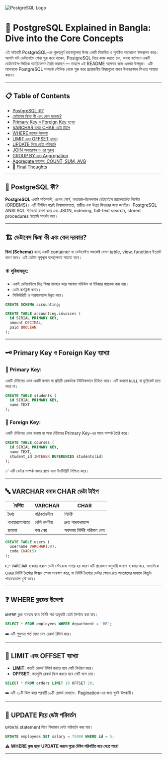 <!-- ![PostgreSQL Logo](https://cdn.worldvectorlogo.com/logos/postgresql.svg) -->
![PostgreSQL Logo](https://i.ibb.co/21qfSFSj/postgresql.png)

# 🐘 PostgreSQL Explained in Bangla: Dive into the Core Concepts

এই গাইডটি PostgreSQL-এর গুরুত্বপূর্ণ ধারণাগুলোর উপর একটি বিস্তারিত ও সুগঠিত আলোচনা উপস্থাপন করে। আপনি যদি ডেটাবেইস শেখা শুরু করে থাকেন, PostgreSQL নিয়ে কাজ করতে চান, অথবা বর্তমানে একটি ডেটাবেইস-ভিত্তিক অ্যাপ্লিকেশন তৈরি করছেন — তাহলে এই README আপনার জন্য একদম উপযুক্ত। এটি আপনাকে PostgreSQL সম্পর্কে মৌলিক থেকে শুরু করে প্রয়োজনীয় বিষয়গুলো বাস্তব উদাহরণসহ শিখতে সাহায্য করবে।

---

## 📋 Table of Contents

* [PostgreSQL কী?](#-postgresql-কি)
* [ডেটাবেস স্কিমা কী এবং কেন দরকার?](#-ডেটাবেস-স্কিমা-কি-এবং-কেন-দরকার)
* [Primary Key ও Foreign Key ব্যাখ্যা](#-primary-key-ও-foreign-key-ব্যাখ্যা)
* [VARCHAR বনাম CHAR ডেটা টাইপ](#-varchar-বনাম-char-ডেটা-টাইপ)
* [WHERE ক্লজের উদ্দেশ্য](#-where-ক্লজের-উদ্দেশ্য)
* [LIMIT এবং OFFSET ব্যাখ্যা](#-limit-এবং-offset-ব্যাখ্যা)
* [UPDATE দিয়ে ডেটা পরিবর্তন](#-update-দিয়ে-ডেটা-পরিবর্তন)
* [JOIN অপারেশন ও এর গুরুত্ব](#-join-অপারেশন-ও-এর-গুরুত্ব)
* [GROUP BY এবং Aggregation](#-group-by-এবং-aggregation)
* [Aggregate ফাংশন: COUNT, SUM, AVG](#-aggregate-ফাংশন-count-sum-avg)
* [📌 Final Thoughts](#-final-thoughts)

---

## 🐘 PostgreSQL কী?

**PostgreSQL** একটি শক্তিশালী, ওপেন সোর্স, অবজেক্ট-রিলেশনাল ডেটাবেইস ম্যানেজমেন্ট সিস্টেম (ORDBMS)। এটি দীর্ঘদিন ধরেই বিশ্বাসযোগ্যতা, স্থায়ীত্ব এবং উন্নত ফিচারের জন্য জনপ্রিয়। PostgreSQL ANSI SQL স্ট্যান্ডার্ড ফলো করে এবং JSON, indexing, full-text search, stored procedures ইত্যাদি সমর্থন করে।

---

## 🏗️ ডেটাবেস স্কিমা কী এবং কেন দরকার?

**স্কিমা (Schema)** হচ্ছে একটি container যা ডেটাবেইস অবজেক্ট যেমন table, view, function ইত্যাদি ধারণ করে। এটি ডেটার সুশৃঙ্খল ব্যবস্থাপনায় সাহায্য করে।

### ✳️ সুবিধাসমূহ:

* একই ডেটাবেইসে ভিন্ন স্কিমা ব্যবহার করে আলাদা মডিউল বা ইউজার ম্যানেজ করা যায়।
* ডেটা কনফ্লিক্ট কমায়।
* সিকিউরিটি ও পারফরম্যান্স উন্নত করে।

```sql
CREATE SCHEMA accounting;

CREATE TABLE accounting.invoices (
  id SERIAL PRIMARY KEY,
  amount DECIMAL,
  paid BOOLEAN
);
```

---

## 🗝️ Primary Key ও Foreign Key ব্যাখ্যা

### 🔐 Primary Key:

একটি টেবিলের এমন একটি কলাম যা প্রতিটি রেকর্ডকে ইউনিকভাবে চিহ্নিত করে। এটি কখনো `NULL` বা ডুপ্লিকেট হতে পারে না।

```sql
CREATE TABLE students (
  id SERIAL PRIMARY KEY,
  name TEXT
);
```

### 🔗 Foreign Key:

একটি টেবিলের এমন কলাম যা অন্য টেবিলের Primary Key-এর সাথে সম্পর্ক তৈরি করে।

```sql
CREATE TABLE courses (
  id SERIAL PRIMARY KEY,
  name TEXT,
  student_id INTEGER REFERENCES students(id)
);
```

✅ এটি ডেটার সম্পর্ক বজায় রাখে এবং ইনটিগ্রিটি নিশ্চিত করে।

---

## 🔤 VARCHAR বনাম CHAR ডেটা টাইপ

| বৈশিষ্ট্য      | VARCHAR     | CHAR                       |
| -------------- | ----------- | -------------------------- |
| দৈর্ঘ্য        | পরিবর্তনশীল | নির্দিষ্ট                  |
| ব্যবহারযোগ্যতা | বেশি নমনীয়  | দ্রুত পারফরম্যান্স         |
| জায়গা          | কম নেয়      | সবসময় নির্দিষ্ট পরিমাণ নেয় |

```sql
CREATE TABLE users (
  username VARCHAR(50),
  code CHAR(5)
);
```

👉 `VARCHAR` ব্যবহার করলে ডেটা স্টোরেজে সাশ্রয় হয় কারণ এটি প্রয়োজন অনুযায়ী জায়গা ব্যবহার করে, অন্যদিকে `CHAR` নির্দিষ্ট দৈর্ঘ্যের ফিক্সড স্পেস সংরক্ষণ করে, যা নির্দিষ্ট দৈর্ঘ্যের ডেটার ক্ষেত্রে দ্রুত অ্যাক্সেসের মাধ্যমে কিছুটা পারফরম্যান্স বুস্ট করে।

---
## ❓ WHERE ক্লজের উদ্দেশ্য

`WHERE` ক্লজ ব্যবহার করে নির্দিষ্ট শর্ত অনুযায়ী ডেটা ফিল্টার করা যায়।

```sql
SELECT * FROM employees WHERE department = 'HR';
```

➡️ এটি শুধুমাত্র শর্ত মেনে চলা রেকর্ড রিটার্ন করে।

---

## 🔽 LIMIT এবং OFFSET ব্যাখ্যা

* **LIMIT**: কতটি রেকর্ড রিটার্ন করতে হবে সেটি নির্ধারণ করে।
* **OFFSET**: কতগুলি রেকর্ড স্কিপ করতে হবে সেটি বলে দেয়।

```sql
SELECT * FROM orders LIMIT 10 OFFSET 20;
```

➡️ এটি ২০টি স্কিপ করে পরবর্তী ১০টি রেকর্ড দেখাবে। Pagination-এর জন্য খুবই উপকারী।

---

## 🔧 UPDATE দিয়ে ডেটা পরিবর্তন

`UPDATE` statement দিয়ে বিদ্যমান ডেটা পরিবর্তন করা যায়।

```sql
UPDATE employees SET salary = 75000 WHERE id = 5;
```

⚠️ **WHERE ক্লজ ছাড়া UPDATE করলে পুরো টেবিল পরিবর্তিত হয়ে যেতে পারে!**

---
